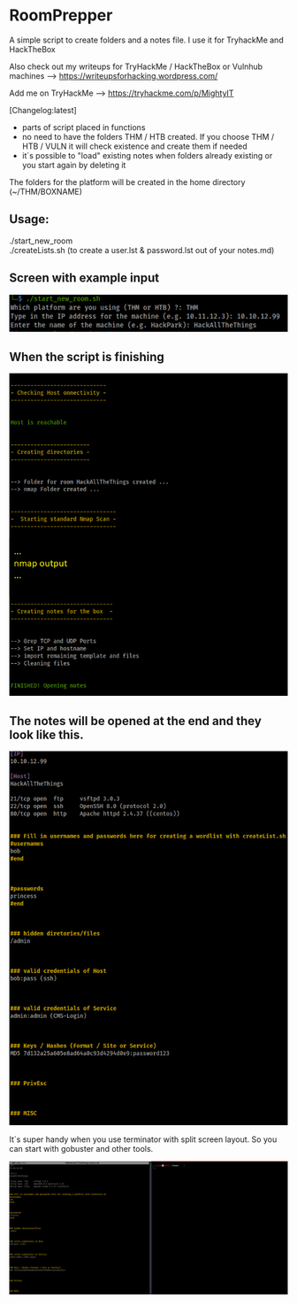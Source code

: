 # RoomPrepper
A simple script to create folders and a notes file. I use it for TryhackMe and HackTheBox

Also check out my writeups for TryHackMe / HackTheBox or Vulnhub machines --> https://writeupsforhacking.wordpress.com/

Add me on TryHackMe --> https://tryhackme.com/p/MightyIT

[Changelog:latest]
 
- parts of script placed in functions
- no need to have the folders THM / HTB created. If you choose THM / HTB / VULN it will check existence and create them if needed
- it´s possible to "load" existing notes when folders already existing or you start again by deleting it

The folders for the platform will be created in the home directory (~/THM/BOXNAME)

## Usage:

./start_new_room  
./createLists.sh (to create a user.lst & password.lst out of your notes.md)

## Screen with example input

![Screenshot](images/input.png)

## When the script is finishing

![Screenshot](images/start_new_room.png)

## The notes will be opened at the end and they look like this.

![Screenshot](images/notes.png)


It´s super handy when you use terminator with split screen layout. So you can start with gobuster and other tools.

![Screenshot](images/terminator.png)



